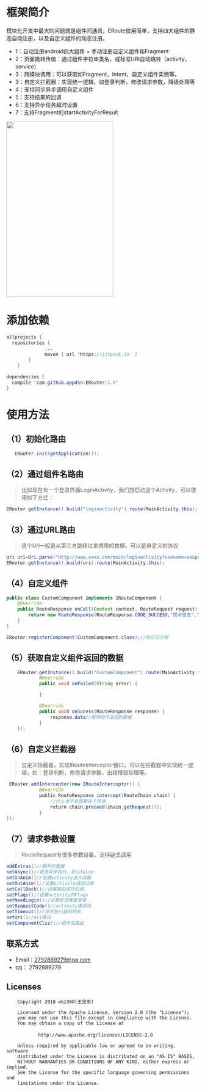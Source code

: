 框架简介<br>
=
 模块化开发中最大的问题就是组件间通讯，ERoute使用简单，支持四大组件的静态自动注册，以及自定义组件的动态注册。
 * 1：自动注册android四大组件 + 手动注册自定义组件和Fragment
 * 2：页面跳转传值：通过组件字符串类名，或标准URI自动跳转（activity，service）
 * 3：跨模块调用：可以获取如Fragment，Intent，自定义组件实例等。
 * 3：自定义拦截器：实现统一逻辑，如登录判断，修改请求参数，降级处理等
 * 4：支持同步异步调用自定义组件
 * 5：支持结果的回调
 * 6：支持异步任务超时设置
 * 7：支持Fragment的startActivityForResult

<img src="https://github.com/wbz360/Erouter/raw/master/screenshot/0.jpg" height="460px" width="280px" />

添加依赖
=
```java
allprojects {
  repositories {
			  ...
			  maven { url 'https://jitpack.io' }
		}
	}
 
dependencies {
  compile 'com.github.appdsn:ERouter:1.0'
}
```

使用方法
=

（1）初始化路由
--
```java 
   ERouter.init(getApplication());
 ```
 
（2）通过组件名路由
-
>比如现在有一个登录界面LoginActivity，我们想启动这个Activity，可以使用如下方式：
```java   
ERouter.getInstance().build("loginactivity").route(MainActivity.this);
```

（3）通过URL路由
-
>这个Url一般是从第三方跳转过来携带的数据，可以是自定义的协议

```java
Uri uri=Uri.parse("Http://www.xxxx.com/main/loginactivity?usename=aa&pwd=qq");
ERouter.getInstance().build(uri).route(MainActivity.this);
```

（4）自定义组件
-

```java
public class CustomComponent implements IRouteComponent {
    @Override
    public RouteResponse onCall(Context context, RouteRequest request) {
        return new RouteResponse(RouteResponse.CODE_SUCCESS,"提示信息","返回的数据");
    }
}

ERouter.registerComponent(CustomComponent.class);//别忘记注册

 ```
（5）获取自定义组件返回的数据
-
```java
    ERouter.getInstance().build("CustomComponent").route(MainActivity.this, new IRouteCallback() {
            @Override
            public void onFailed(String error) {

            }

            @Override
            public void onSucess(RouteResponse response) {
                response.data//取得组件返回的数据
            }
    });
```
（6）自定义拦截器
-
>自定义拦截器，实现IRouteInterceptor接口，可以在拦截器中实现统一逻辑，如：登录判断，修改请求参数，出错降级处理等。
```java
 ERouter.addInterceptor(new IRouteInterceptor() {
            @Override
            public RouteResponse intercept(RouteChain chain) {
                //什么也不处理要往下传递
                return chain.proceed(chain.getRequest());
            }
});
```

（7）请求参数设置
-
>RouteRequest有很多参数设置，支持链式调用
```java
addExtras()//额外的数据
setAsync()//是否异步执行，默认false
setInAnim()//设置activity进入动画
setOutAnim()//设置activity退出动画
setCallBack()//设置路由成功回调
setFlags()//设置activity的Flags
setNeedLogin()//设置是否需要登录
setRequestCode()//activity请求码
setTimeout()//异步执行超时时间
setUri()//uri路由
setComponentClzz()//组件名路由
```
联系方式
-
* Email：2792889279@qq.com
* qq： 2792889279

Licenses
-
        
        Copyright 2018 wbz360(王宝忠)

        Licensed under the Apache License, Version 2.0 (the "License");
        you may not use this file except in compliance with the License.
        You may obtain a copy of the License at

         　　　　http://www.apache.org/licenses/LICENSE-2.0

        Unless required by applicable law or agreed to in writing, software
        distributed under the License is distributed on an "AS IS" BASIS,
        WITHOUT WARRANTIES OR CONDITIONS OF ANY KIND, either express or implied.
        See the License for the specific language governing permissions and
        limitations under the License.






